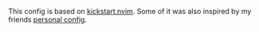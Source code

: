 This config is based on [kickstart.nvim](https://github.com/nvim-lua/kickstart.nvim).
Some of it was also inspired by my friends [personal config](https://github.com/lukasgeis/dotfiles).
